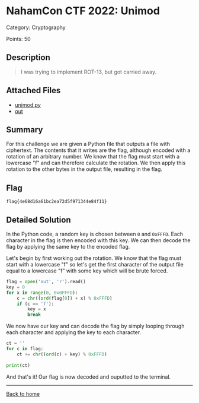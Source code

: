 # NahamCon CTF 2022: Unimod

Category: Cryptography

Points: 50

## Description

> I was trying to implement ROT-13, but got carried away.

## Attached Files

 - [unimod.py](attached/unimod.py)
 - [out](attached/out)

## Summary

For this challenge we are given a Python file that outputs a file with ciphertext. The contents that it writes are the flag, although encoded with a rotation of an arbitrary number. We know that the flag must start with a lowercase "f" and can therefore calculate the rotation. We then apply this rotation to the other bytes in the output file, resulting in the flag.

## Flag

```
flag{4e68d16a61bc2ea72d5f971344e84f11}
```

## Detailed Solution

In the Python code, a random key is chosen between `0` and `0xFFFD`. Each character in the flag is then encoded with this key. We can then decode the flag by applying the same key to the encoded flag.

Let's begin by first working out the rotation. We know that the flag must start with a lowercase "f" so let's get the first character of the output file equal to a lowercase "f" with some key which will be brute forced.
    
```python
flag = open('out', 'r').read()
key = 0
for x in range(0, 0x0FFFD):
    c = chr((ord(flag[0]) + x) % 0xFFFD)
    if (c == 'f'):
        key = x     
        break
```

We now have our key and can decode the flag by simply looping through each character and applying the key to each character.

```python
ct = ''
for c in flag:
    ct += chr((ord(c) + key) % 0xFFFD)
            
print(ct)
```

And that's it! Our flag is now decoded and ouputted to the terminal.

---
[Back to home](../../README.md)
